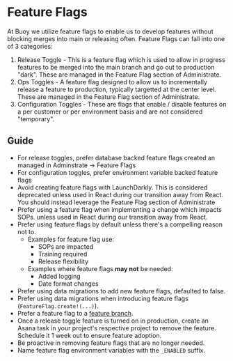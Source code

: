 # Feature Flags

At Buoy we utilize feature flags to enable us to develop features without
blocking merges into main or releasing often.  Feature Flags can fall into one
of 3 categories:

1. Release Toggle - This is a feature flag which is used to allow in progress
   features to be merged into the main branch and go out to production "dark".
   These are managed in the Feature Flag section of Administrate.
3. Ops Toggles - A feature flag designed to allow us to incrementally release a
   feature to production, typically targetted at the center level. These are managed
   in the Feature Flag section of Administrate.
4. Configuration Toggles - These are flags that enable / disable features on a
   per customer or per environment basis and are not considered "temporary".

## Guide

- For release toggles, prefer database backed feature flags created an managed in Adminstrate -> Feature Flags
- For configuration toggles, prefer environment variable backed feature flags
- Avoid creating feature flags with LaunchDarkly. This is considered deprecated
  unless used in React during our transition away from React. You should instead leverage
  the Feature Flag section of Administrate
- Prefer using a feature flag when implementing a change which impacts SOPs.
  unless used in React during our transition away from React.
- Prefer using feature flags by default unless there's a compelling reason not to.
  - Examples for feature flag use:
    - SOPs are impacted
    - Training required
    - Release flexibility
  - Examples where feature flags <b>may not</b> be needed:
    - Added logging
    - Date format changes
- Prefer using data migrations to add new feature flags, defaulted to false.
- Prefer using data migrations when introducing feature flags (`FeatureFlag.create!(...)`).
- Prefer a feature flag to a [feature branch].
- Once a release toggle feature is turned on in production, create an Asana task in your
  project's respective project to remove the feature. Schedule it 1 week out to
  ensure feature adoption.
- Be proactive in removing feature flags that are no longer needed.
- Name feature flag environment variables with the `_ENABLED` suffix.

[feature branch]: https://www.atlassian.com/git/tutorials/comparing-workflows/feature-branch-workflow
